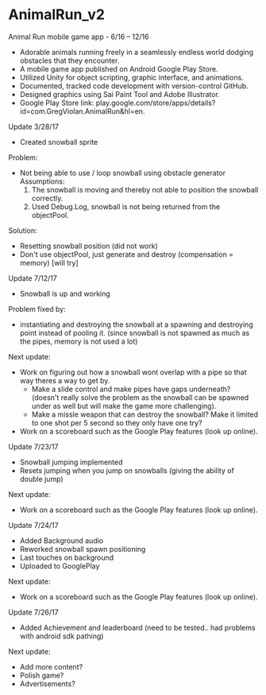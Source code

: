 # AnimalRun_v2
Animal Run mobile game app - 6/16 – 12/16

- Adorable animals running freely in a seamlessly endless world dodging obstacles that they encounter.
- A mobile game app published on Android Google Play Store.
- Utilized Unity for object scripting, graphic interface, and animations.
- Documented, tracked code development with version-control GitHub.
- Designed graphics using Sai Paint Tool and Adobe Illustrator.
- Google Play Store link: play.google.com/store/apps/details?id=com.GregViolan.AnimalRun&hl=en.

Update 3/28/17
- Created snowball sprite

Problem:
- Not being able to use / loop snowball using obstacle generator
  Assumptions: 
  1. The snowball is moving and thereby not able to position the snowball correctly.
  2. Used Debug.Log, snowball is not being returned from the objectPool.

Solution:
- Resetting snowball position (did not work)
- Don't use objectPool, just generate and destroy (compensation = memory) [will try] 


Update 7/12/17
- Snowball is up and working

Problem fixed by:
- instantiating and destroying the snowball at a spawning and destroying point instead of pooling it. 
(since snowball is not spawned as much as the pipes, memory is not used a lot)

Next update:
- Work on figuring out how a snowball wont overlap with a pipe so that way theres a way to get by.
  - Make a slide control and make pipes have gaps underneath? (doesn't really solve the problem as the 
    snowball can be spawned under as well but will make the game more challenging).
  - Make a missle weapon that can destroy the snowball? Make it limited to one shot per 5 second so they only have one try?
- Work on a scoreboard such as the Google Play features (look up online).

Update 7/23/17
- Snowball jumping implemented
- Resets jumping when you jump on snowballs (giving the ability of double jump)

Next update:
- Work on a scoreboard such as the Google Play features (look up online).

Update 7/24/17
- Added Background audio
- Reworked snowball spawn positioning
- Last touches on background
- Uploaded to GooglePlay

Next update:
- Work on a scoreboard such as the Google Play features (look up online).

Update 7/26/17
- Added Achievement and leaderboard  (need to be tested.. had problems with android sdk pathing)

Next update:
- Add more content?
- Polish game?
- Advertisements?
